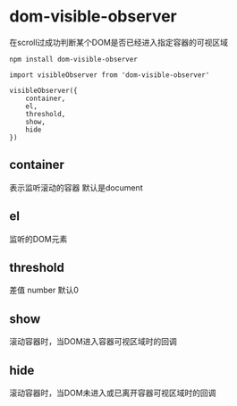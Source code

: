 # dom-visible-observer
在scroll过成功判断某个DOM是否已经进入指定容器的可视区域

```
npm install dom-visible-observer 

import visibleObserver from 'dom-visible-observer'

visibleObserver({
    container,
    el,
    threshold,
    show,
    hide
})
```

## container
表示监听滚动的容器 默认是document

## el
监听的DOM元素

## threshold
差值 number 默认0

## show
滚动容器时，当DOM进入容器可视区域时的回调

## hide
滚动容器时，当DOM未进入或已离开容器可视区域时的回调
